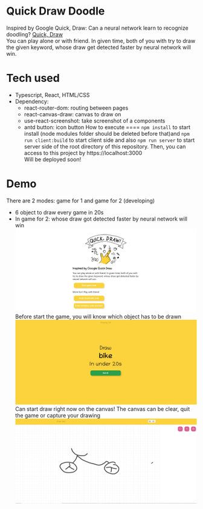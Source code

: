 # Quick Draw Doodle

Inspired by Google Quick, Draw: Can a neural network learn to recognize doodling? [Quick, Draw](https://quickdraw.withgoogle.com/)<br/>
You can play alone or with friend. In given time, both of you with try to draw the given keyword, whose draw get detected faster by neural network will win.

Tech used
====
- Typescript, React, HTML/CSS
- Dependency: 
  - react-router-dom: routing between pages
  - react-canvas-draw: canvas to draw on
  - use-react-screenshot: take screenshot of a components
  - antd button: icon button
How to execute
====
`npm install` to start install (node modules folder should be deleted before that)and `npm run client:build` to start client side and also `npm run server` to start server side of the root directory of this repository. Then, you can access to this project by
https://localhost:3000 <br/>
Will be deployed soon!


Demo
====
There are 2 modes: game for 1 and game for 2 (developing)<br/>
- 6 object to draw every game in 20s
- In game for 2: whose draw got detected faster by neural network will win
![home page](/screenshots/homepage.JPG "Homepage") <br/>
Before start the game, you will know which object has to be drawn
![keyword panel](/screenshots/keyword-panel.JPG "Keyword page") <br/>
Can start draw right now on the canvas! The canvas can be clear, quit the game or capture your drawing
![Alt text](/screenshots/draw-canvas.JPG "Draw canvas") <br/>